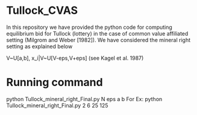 # Tullock_CVAS
In this repository we have provided the python code for computing equilibrium bid for Tullock (lottery) in the case of common value affiliated setting (Milgrom and Weber [1982]). We have considered the mineral right setting as explained below

V~U[a,b],  x_i|V~U[V-eps,V+eps] (see Kagel et al. 1987)

# Running command
python Tullock_mineral_right_Final.py N eps a b
For Ex: python Tullock_mineral_right_Final.py 2 6 25 125



